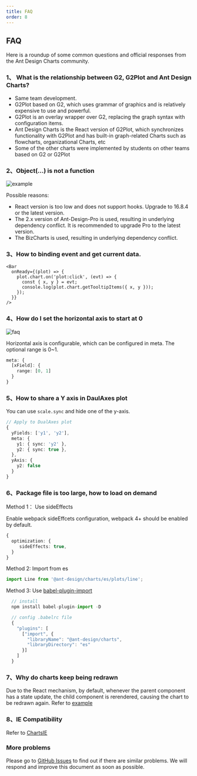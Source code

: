 ```yaml
---
title: FAQ
order: 8
---
```


## FAQ

Here is a roundup of some common questions and official responses from the Ant Design Charts community.

### 1、 What is the relationship between G2, G2Plot and Ant Design Charts?

- Same team development.
- G2Plot based on G2, which uses grammar of graphics and is relatively expensive to use and powerful.
- G2Plot is an overlay wrapper over G2, replacing the graph syntax with configuration items.
- Ant Design Charts is the React version of G2Plot, which synchronizes functionality with G2Plot and has built-in graph-related Charts such as flowcharts, organizational Charts, etc
- Some of the other charts were implemented by students on other teams based on G2 or G2Plot

### 2、Object(...) is not a function

<img src="https://gw.alipayobjects.com/mdn/rms_d314dd/afts/img/A*GnrEQZUVa5AAAAAAAAAAAAAAARQnAQ" alt="example" />

Possible reasons:

- React version is too low and does not support hooks. Upgrade to 16.8.4 or the latest version.
- The 2.x version of Ant-Design-Pro is used, resulting in underlying dependency conflict. It is recommended to upgrade Pro to the latest version.
- The BizCharts is used, resulting in underlying dependency conflict.

### 3、How to binding event and get current data.

```tsx | pure
<Bar
  onReady={(plot) => {
    plot.chart.on('plot:click', (evt) => {
      const { x, y } = evt;
      console.log(plot.chart.getTooltipItems({ x, y }));
    });
  }}
/>
```

### 4、How do I set the horizontal axis to start at 0

<img src="https://gw.alipayobjects.com/mdn/rms_d314dd/afts/img/A*NAvlTZ66qzMAAAAAAAAAAAAAARQnAQ" alt="faq">

Horizontal axis is configurable, which can be configured in meta. The optional range is 0~1.

```ts
meta: {
  [xField]: {
    range: [0, 1]
  }
}
```

### 5、How to share a Y axis in DaulAxes plot

You can use `scale.sync` and hide one of the y-axis.

```ts
// Apply to DualAxes plot
{
  yFields: ['y1', 'y2'],
  meta: {
    y1: { sync: 'y2' },
    y2: { sync: true },
  },
  yAxis: {
    y2: false
  }
}
```

### 6、Package file is too large, how to load on demand

Method 1： Use sideEffects

Enable webpack sideEffcets configuration, webpack 4+ should be enabled by default.

```ts
{
  optimization: {
     sideEffects: true,
  }
}
```

Method 2: Import from es

```ts
import Line from '@ant-design/charts/es/plots/line';
```

Method 3: Use [babel-plugin-import](https://github.com/ant-design/babel-plugin-import)

```ts
  // install
  npm install babel-plugin-import -D

  // config .babelrc file
  {
    "plugins": [
      ["import", {
        "libraryName": "@ant-design/charts",
        "libraryDirectory": "es"
      }]
    ]
  }
```

### 7、Why do charts keep being redrawn

Due to the React mechanism, by default, whenever the parent component has a state update, the child component is rerendered, causing the chart to be redrawn again. Refer to [example](https://codesandbox.io/s/pedantic-lucy-tylzl?file=/App.tsx)

### 8、IE Compatibility

Refer to [ChartsIE](https://github.com/lxfu1/charts-ie)

### More problems

Please go to [GitHub Issues](https://github.com/ant-design/ant-design-charts/issues) to find out if there are similar problems. We will respond and improve this document as soon as possible.
